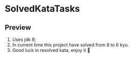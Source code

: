 # SolvedKataTasks

## Preview
1. Uses jdk 8;
2. In current time this project have solved from 8 to 6 kyu.
3. Good luck in resolved kata, enjoy it 🙂<br>
